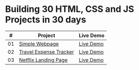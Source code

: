 # Building 30 HTML, CSS and JS Projects in 30 days

|  #  | Project                                                                                                                     | Live Demo                                                                         |
| :-: | --------------------------------------------------------------------------------------------------------------------------- | --------------------------------------------------------------------------------- |
| 01  | [Simple Webpage](https://github.com/NaveenBantu/30in30-html-css-js.git/tree/main/simple-webpage)                             | [Live Demo](https://naveenbantu.github.io/30in30-html-css-js/simple-webpage/)               |
| 02  | [Travel Expense Tracker](https://github.com/NaveenBantu/30in30-html-css-js.git/tree/main/travel-expense-tracker)                               | [Live Demo](https://naveenbantu.github.io/30in30-html-css-js/travel-expense-tracker/)                |
| 03  | [Netflix Landing Page](https://github.com/NaveenBantu/30in30-html-css-js.git/tree/main/netflix-clone)                       | [Live Demo](https://naveenbantu.github.io/30in30-html-css-js/netflix-clone/) |
            
